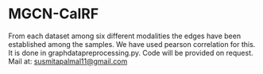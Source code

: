 # MGCN-CalRF
From each dataset among six different modalities the edges have been established among the samples. We have used pearson correlation for this. It is done in graphdatapreprocessing.py.
Code  will be provided on request.
Mail at: susmitapalmal11@gmail.com
